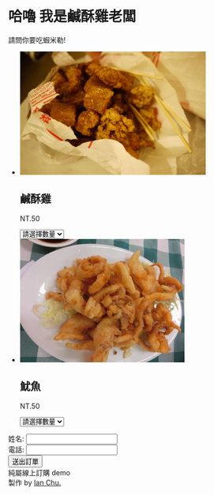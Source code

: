 <!DOCTYPE html>
<html lang="zh-tw">
<head>
  <meta charset="utf-8">
  <meta name="viewport" content="width=device-width, initial-scale=1, shrink-to-fit=no">
  <meta name="description" content="">
  <meta name="author" content="">
  <title>xxxxxx</title>
  <!-- Bootstrap core CSS -->
  <link href="https://maxcdn.bootstrapcdn.com/bootstrap/3.3.7/css/bootstrap.min.css" rel="stylesheet">

  <!-- Custom styles for this template -->
  <style>
    body {
      padding-top: 54px;
    }
    .form-group {
      text-align: left;
  }
  img.img-responsive {
    height: 400px;
  }
    @media (min-width: 992px) {
      body {
        padding-top: 56px;
      }
    }
    @media (max-width: 980px) {
      img.img-responsive {
          height: 250px;
      }  
    }
    @media (max-width: 480px) {
      img.img-responsive {
          height: 100px;
      }
    }
  </style>
<body>
  <!-- Page Content -->
  <div class="container">
    <div class="row">
      <div class="col-lg-12 text-center">
        <h1 class="mt-5">哈嚕 我是鹹酥雞老闆</h1>
        <p class="lead">請問你要吃蝦米勒!</p>
        <ul class="list-unstyled">
          <li class="col-xs-6">
            <img class="img-responsive" src="./img/鹹酥雞.jpg" alt="">
            <h2>鹹酥雞</h2>
            <p>NT.50</p>
            <select name="number" class="select form-control" data-price="50" data-name="鹹酥雞">
              <option style="display:none" value="">請選擇數量</option>
              <option value="1">1份</option>
              <option value="2">2份</option>
              <option value="3">3份</option>
            </select>
          </li>
          <li class="col-xs-6">
            <img class="img-responsive" src="./img/由於.JPG" alt="">
            <h2>魷魚</h2>
            <p>NT.50</p>
            <select name="number" class="select form-control" data-price="50" data-name="魷魚">
              <option style="display:none" value="">請選擇數量</option>
              <option value="1">1份</option>
              <option value="2">2份</option>
              <option value="3">3份</option>
            </select>
          </li>
        </ul>
        <div class="form-group col-xs-12">
          <label for="pwd">姓名:</label>
          <input type="text" class="form-control" id="name">
        </div>
        <div class="form-group col-xs-12">
          <label for="pwd">電話:</label>
          <input type="number" class="form-control" id="phone">
        </div>
        <div class="form-group col-xs-12">
          <button type="button" id="sendOrder" class="btn btn-primary col-xs-12">送出訂單</button>
        </div>
        <div class="col-xs-12 text-center">純屬線上訂購 demo</div>
      </div>
    </div>
  </div>
<div id="footer">製作 by <a href="https://ianchuu.com" target="_blank">Ian Chu.</a></div>
  <script src="https://cdnjs.cloudflare.com/ajax/libs/jquery/1.11.1/jquery.min.js"></script>
  <!-- Bootstrap core JavaScript -->
  <script src="https://maxcdn.bootstrapcdn.com/bootstrap/3.3.7/js/bootstrap.min.js"></script>
  <script>
    $(function(){
    
        $('#sendOrder').click(function(e){
        var status = true;
        var name = $('#name').val();
        var phone = $('#phone').val();   
        var order = '';
        var price = 0;
        $('input').focus(function(){
          $(this).css('border','');
        });
        $('.select').each(function(index) {
          if($(this).val() !== ''){
            order += $(this).data('name') + ' - ' + $(this).val() + '份 \n';
            price += Number($(this).data('price')) * Number($(this).val());
          }
        });
        order = order.substring(0, order.length - 1);
        if(name == ''){
          $('#name').css('border','1px solid #ff0000');
          status = false;
        }
        if(phone == ''){
          $('#phone').css('border','1px solid #ff0000');
          status = false;
        }
        if(order == ''){
          alert('請選擇訂購品項喔');
          status = false;
        }
        if(status){
          var currentdate = new Date();
          var filltime = currentdate.getFullYear() + "/"
                + (currentdate.getMonth() + 1) + "/"
                + currentdate.getDate() + "  "
                + currentdate.getHours() + ":"
                + currentdate.getMinutes() + ":"
                + currentdate.getSeconds();

          var data = {
            'name' : name,
            'phone':phone,
            'time': filltime,
            'order': order,
            'price': price,
          }
          send(data);
        }
      });
    });
    function send(data){
      $.ajax({
        type: "get",
        url: "https://script.google.com/macros/s/AKfycbz3fU3FVDmIQehtWX6ecKuV_A67lE64FEQ-ekmOZ_jZDyY96z0/exec",
        data: data,
        dataType: "JSON",
        success: function (response) {
          console.log(response);
          alert('感謝您的訂購！！');
        }
      });
    }
  </script>
</body>

</html>
